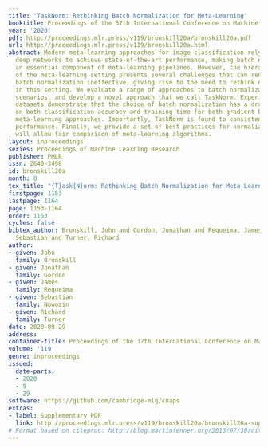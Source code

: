 ```yaml
---
title: 'TaskNorm: Rethinking Batch Normalization for Meta-Learning'
booktitle: Proceedings of the 37th International Conference on Machine Learning
year: '2020'
pdf: http://proceedings.mlr.press/v119/bronskill20a/bronskill20a.pdf
url: http://proceedings.mlr.press/v119/bronskill20a.html
abstract: Modern meta-learning approaches for image classification rely on increasingly
  deep networks to achieve state-of-the-art performance, making batch normalization
  an essential component of meta-learning pipelines. However, the hierarchical nature
  of the meta-learning setting presents several challenges that can render conventional
  batch normalization ineffective, giving rise to the need to rethink normalization
  in this setting. We evaluate a range of approaches to batch normalization for meta-learning
  scenarios, and develop a novel approach that we call TaskNorm. Experiments on fourteen
  datasets demonstrate that the choice of batch normalization has a dramatic effect
  on both classification accuracy and training time for both gradient based- and gradient-free
  meta-learning approaches. Importantly, TaskNorm is found to consistently improve
  performance. Finally, we provide a set of best practices for normalization that
  will allow fair comparison of meta-learning algorithms.
layout: inproceedings
series: Proceedings of Machine Learning Research
publisher: PMLR
issn: 2640-3498
id: bronskill20a
month: 0
tex_title: "{T}ask{N}orm: Rethinking Batch Normalization for Meta-Learning"
firstpage: 1153
lastpage: 1164
page: 1153-1164
order: 1153
cycles: false
bibtex_author: Bronskill, John and Gordon, Jonathan and Requeima, James and Nowozin,
  Sebastian and Turner, Richard
author:
- given: John
  family: Bronskill
- given: Jonathan
  family: Gordon
- given: James
  family: Requeima
- given: Sebastian
  family: Nowozin
- given: Richard
  family: Turner
date: 2020-09-29
address: 
container-title: Proceedings of the 37th International Conference on Machine Learning
volume: '119'
genre: inproceedings
issued:
  date-parts:
  - 2020
  - 9
  - 29
software: https://github.com/cambridge-mlg/cnaps
extras:
- label: Supplementary PDF
  link: http://proceedings.mlr.press/v119/bronskill20a/bronskill20a-supp.pdf
# Format based on citeproc: http://blog.martinfenner.org/2013/07/30/citeproc-yaml-for-bibliographies/
---
```

